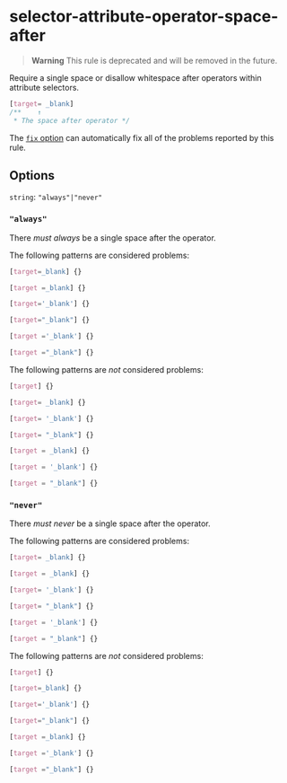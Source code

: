 # selector-attribute-operator-space-after

> **Warning** This rule is deprecated and will be removed in the future.

Require a single space or disallow whitespace after operators within attribute selectors.

<!-- prettier-ignore -->
```css
[target= _blank]
/**    ↑
 * The space after operator */
```

The [`fix` option](../../../docs/user-guide/usage/options.md#fix) can automatically fix all of the problems reported by this rule.

## Options

`string`: `"always"|"never"`

### `"always"`

There _must always_ be a single space after the operator.

The following patterns are considered problems:

<!-- prettier-ignore -->
```css
[target=_blank] {}
```

<!-- prettier-ignore -->
```css
[target =_blank] {}
```

<!-- prettier-ignore -->
```css
[target='_blank'] {}
```

<!-- prettier-ignore -->
```css
[target="_blank"] {}
```

<!-- prettier-ignore -->
```css
[target ='_blank'] {}
```

<!-- prettier-ignore -->
```css
[target ="_blank"] {}
```

The following patterns are _not_ considered problems:

<!-- prettier-ignore -->
```css
[target] {}
```

<!-- prettier-ignore -->
```css
[target= _blank] {}
```

<!-- prettier-ignore -->
```css
[target= '_blank'] {}
```

<!-- prettier-ignore -->
```css
[target= "_blank"] {}
```

<!-- prettier-ignore -->
```css
[target = _blank] {}
```

<!-- prettier-ignore -->
```css
[target = '_blank'] {}
```

<!-- prettier-ignore -->
```css
[target = "_blank"] {}
```

### `"never"`

There _must never_ be a single space after the operator.

The following patterns are considered problems:

<!-- prettier-ignore -->
```css
[target= _blank] {}
```

<!-- prettier-ignore -->
```css
[target = _blank] {}
```

<!-- prettier-ignore -->
```css
[target= '_blank'] {}
```

<!-- prettier-ignore -->
```css
[target= "_blank"] {}
```

<!-- prettier-ignore -->
```css
[target = '_blank'] {}
```

<!-- prettier-ignore -->
```css
[target = "_blank"] {}
```

The following patterns are _not_ considered problems:

<!-- prettier-ignore -->
```css
[target] {}
```

<!-- prettier-ignore -->
```css
[target=_blank] {}
```

<!-- prettier-ignore -->
```css
[target='_blank'] {}
```

<!-- prettier-ignore -->
```css
[target="_blank"] {}
```

<!-- prettier-ignore -->
```css
[target =_blank] {}
```

<!-- prettier-ignore -->
```css
[target ='_blank'] {}
```

<!-- prettier-ignore -->
```css
[target ="_blank"] {}
```
